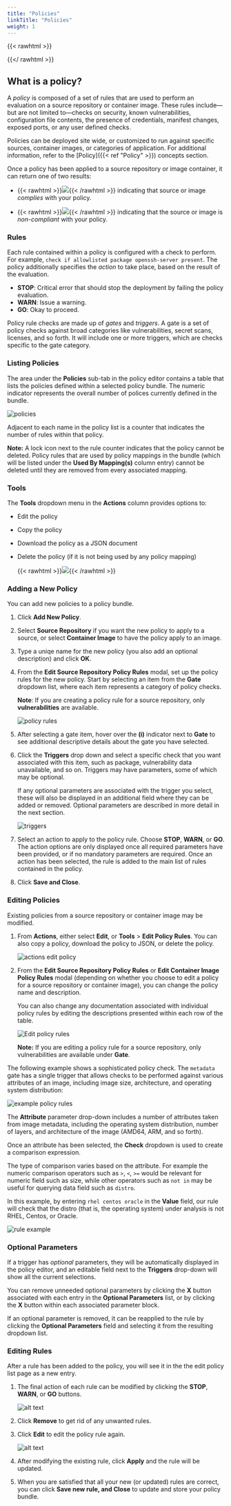 ```yaml
---
title: "Policies"
linkTitle: "Policies"
weight: 1
---
```


{{< rawhtml >}}

<style>
	img.img_dialog {
		max-width: 30rem !important;
	}
	img.img_huge {
		max-width: 18rem !important;
	}
	img.img_large {
		max-width: 12rem !important;
	}
	img.img_medium {
		max-width: 10rem !important;
	}
	img.img_small {
		max-width: 8rem !important;
	}
	img.img_tiny {
		max-width: 4rem !important;
	}
	img.img_mini {
		max-width: 2rem !important;
	}
	img.img_icon {
		max-width: 0.75rem !important;
	    position: relative;
	    top: -0.125rem;
	}
</style>

{{</ rawhtml >}}

## What is a policy?

A _policy_ is composed of a set of rules that are used to perform an evaluation
on a source repository or container image. These rules include—but are not
limited to—checks on security, known vulnerabilities, configuration file
contents, the presence of credentials, manifest changes, exposed ports, or any
user defined checks.

Policies can be deployed site wide, or customized to run against specific
sources, container images, or categories of application. For additional
information, refer to the [Policy]({{< ref "Policy" >}})
concepts section.

Once a policy has been applied to a source repository or image container, it can
return one of two results:

- {{< rawhtml >}}<img src="./policy/PolicyPassBtn.png"
  class="img_tiny" />{{< /rawhtml >}} indicating that source or image _complies_
  with your policy.

- {{< rawhtml >}}<img src="./policy/PolicyFailBtn.png" class="img_tiny" />{{< /rawhtml >}}
  indicating that the source or image is _non-compliant_ with your policy.

### Rules

Each rule contained within a policy is configured with a check to perform. For
example, `check if allowlisted package openssh-server present`. The policy
additionally specifies the _action_ to take place, based on the result of the
evaluation.

- **STOP**: Critical error that should stop the deployment by failing the policy
  evaluation.
- **WARN**: Issue a warning.
- **GO**: Okay to proceed.

Policy rule checks are made up of _gates_ and _triggers_. A gate is a set of
policy checks against broad categories like vulnerabilities, secret scans,
licenses, and so forth. It will include one or more triggers, which are checks
specific to the gate category.

### Listing Policies

The area under the **Policies** sub-tab in the policy editor contains a table
that lists the policies defined within a selected policy bundle. The numeric
indicator represents the overall number of polices currently defined in the
bundle.

![policies](policy/policies-subtab.png)

Adjacent to each name in the policy list is a counter that indicates the number
of rules within that policy.

**Note:** A lock icon next to the rule counter indicates that the policy cannot
be deleted. Policy rules that are used by policy mappings in the bundle (which
will be listed under the **Used By Mapping(s)** column entry) cannot be deleted
until they are removed from every associated mapping.

### Tools

The **Tools** dropdown menu in the **Actions** column provides options to:

- Edit the policy
- Copy the policy
- Download the policy as a JSON document
- Delete the policy (if it is not being used by any policy mapping)

  {{< rawhtml >}}<img src="./policy/copy-bundle.png"
  class="img_medium" />{{< /rawhtml >}}

### Adding a New Policy

You can add new policies to a policy bundle.

1. Click **Add New Policy**.
2. Select **Source Repository** if you want the new policy to apply to a source,
   or select **Container Image** to have the policy apply to an image.
3. Type a uniqe name for the new policy (you also add an optional description)
   and click **OK**.
4. From the **Edit Source Repository Policy Rules** modal, set up the policy
   rules for the new policy. Start by selecting an item from the **Gate**
   dropdown list, where each item represents a category of policy checks.

   **Note**: If you are creating a policy rule for a source repository, only
   **vulnerabilities** are available.

   ![policy rules](policy/set-up-policy-rules.png)

5. After selecting a gate item, hover over the **(i)** indicator next to
   **Gate** to see additional descriptive details about the gate you have
   selected.
6. Click the **Triggers** drop down and select a specific check that you want
   associated with this item, such as package, vulnerability data unavailable,
   and so on. Triggers may have parameters, some of which may be optional.

   If any optional parameters are associated with the trigger you select, these
   will also be displayed in an additional field where they can be added or
   removed. Optional parameters are described in more detail in the next
   section.

   ![triggers](policy/triggers-options.png)

7. Select an action to apply to the policy rule. Choose **STOP**, **WARN**, or
   **GO**. The action options are only displayed once all required parameters
   have been provided, or if no mandatory parameters are required. Once an
   action has been selected, the rule is added to the main list of rules
   contained in the policy.
8. Click **Save and Close**.

### Editing Policies

Existing policies from a source repository or container image may be modified.

1. From **Actions**, either select **Edit**, or **Tools** > **Edit Policy Rules**.
   You can also copy a policy, download the policy to JSON, or delete the
   policy.

   ![actions edit policy](policy/actions-edit-policy.png)

2. From the **Edit Source Repository Policy Rules** or **Edit Container Image
   Policy Rules** modal (depending on whether you choose to edit a policy for a
   source repository or container image), you can change the policy name and
   description.

   You can also change any documentation associated with individual policy rules
   by editing the descriptions presented within each row of the table.

   ![Edit policy rules](policy/edit-source-policy-rules.png)

   **Note:** If you are editing a policy rule for a source repository, only
   vulnerabilities are available under **Gate**.

The following example shows a sophisticated policy check. The `metadata` gate has
a single trigger that allows checks to be performed against various attributes
of an image, including image size, architecture, and operating system
distribution:

![example policy rules](policy/edit-container-image-policy-rule-example.png)

The **Attribute** parameter drop-down includes a number of attributes taken from
image metadata, including the operating system distribution, number of layers,
and architecture of the image (AMD64, ARM, and so forth).

Once an attribute has been selected, the **Check** dropdown is used to create a
comparison expression.

The type of comparison varies based on the attribute. For example the numeric
comparison operators such as `>`, `<`, `>=` would be relevant for numeric field
such as size, while other operators such as `not in` may be useful for querying
data field such as `distro`.

In this example, by entering `rhel centos oracle` in the **Value** field, our
rule will check that the distro (that is, the operating system) under analysis
is not RHEL, Centos, or Oracle.

![rule example](policy/AttributeExample.png)

### Optional Parameters

If a trigger has _optional_ parameters, they will be automatically displayed in
the policy editor, and an editable field next to the **Triggers** drop-down will
show all the current selections.

You can remove unneeded optional parameters by clicking the **X** button
associated with each entry in the **Optional Parameters** list, or by clicking
the **X** button within each associated parameter block.

If an optional parameter is removed, it can be reapplied to the rule by clicking
the **Optional Parameters** field and selecting it from the resulting dropdown
list.

### Editing Rules

After a rule has been added to the policy, you will see it in the the edit
policy list page as a new entry.

1. The final action of each rule can be modified by clicking the **STOP**,
   **WARN**, or **GO** buttons.

   ![alt text](policy/re-edit-rules.png)

2. Click **Remove** to get rid of any unwanted rules.

3. Click **Edit** to edit the policy rule again.

   ![alt text](policy/re-edit-policy.png)

4. After modifying the existing rule, click **Apply** and the rule will be
   updated.

5. When you are satisfied that all your new (or updated) rules are correct, you
   can click **Save new rule, and Close** to update and store your policy
   bundle.
